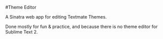 #Theme Editor

A Sinatra web app for editing Textmate Themes.

Done mostly for fun & practice, and because there is no theme editor for Sublime Text 2.
